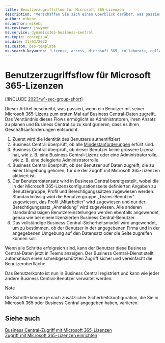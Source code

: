 ```yaml
---
title: Benutzerzugriffsflow für Microsoft 365-Lizenzen
description: 'Verschaffen Sie sich einen Überblick darüber, was passiert, wenn ein Benutzer mit seiner Microsoft 365-Lizenz zum ersten Mal auf Business Central-Daten zugreift.'
author: mikebc
ms.author: mikebc
ms.reviewer: jswymer
ms.service: dynamics365-business-central
ms.topic: conceptual
ms.date: 11/03/2022
ms.custom: bap-template
ms.search.keywords: 'License, access, Microsoft 365, collaborate, collaboration, Teams, Microsoft Teams'
---
```

# <a name="user-access-flow-for-microsoft-365-licenses" />Benutzerzugriffsflow für Microsoft 365-Lizenzen

[!INCLUDE [2023rw1-sec-group-short](includes/2023rw1-sec-group-short.md)]

Dieser Artikel beschreibt, was passiert, wenn ein Benutzer mit seiner Microsoft 365-Lizenz zum ersten Mal auf Business Central-Daten zugreift. Das Verständnis dieses Flows ermöglicht es Administratoren, ihren Ansatz zu planen und Business Central so zu konfigurieren, dass es ihren Geschäftsanforderungen entspricht.

1. Zuerst wird die Identität des Benutzers authentifiziert 
2. Business Central überprüft, ob alle [Mindestanforderungen](admin-access-with-m365-license.md#minimum-requirements) erfüllt sind.
3. Business Central überprüft, ob dieser Benutzer keine grössere Lizenz hat, wie z. B. eine Business Central-Lizenz oder eine Administratorrolle, wie z. B. eine delegierte Administratorrolle. 
4. Business Central überprüft, ob der Benutzer auf Daten zugreift, die zu einer Umgebung gehören, für die der Zugriff mit Microsoft 365-Lizenzen aktiviert ist. 
5. Der Benutzerdatensatz wird in Business Central bereitgestellt, wobei die in der Microsoft 365-Lizenzkonfigurationsseite definierten Angaben zu Benutzergruppe, Profil und Berechtigungssätzen zugewiesen werden. Standardmässig wird die Benutzergruppe „Teams-Benutzer“ zugewiesen, das Profil „Mitarbeiter“ wird zugewiesen und nur der Berechtigungssatz „Anmeldung“ wird zugewiesen. Alle anderen standardmässigen Benutzereinstellungen werden ebenfalls angewendet, genau wie bei einem lizenzierten Business Central-Benutzer. 
6. Das vollständige Business Central-Sicherheitsmodell wird angewendet, um zu bestimmen, ob der Benutzer in der angegebenen Firma und in der angegebenen Umgebung auf den Datensatz oder die Seite zugreifen können soll. 

Wenn alle Schritte erfolgreich sind, kann der Benutzer diese Business Central-Daten jetzt in Teams anzeigen. Der Business Central-Dienst stellt automatisch einen schreibgeschützten Zugriff sicher und vereinfacht die Benutzeroberfläche. 

Das Benutzerkonto ist nun in Business Central registriert und kann wie jeder andere Business Central-Benutzer verwaltet werden.

> [!NOTE]
> Die Schritte können je nach zusätzlicher Sicherheitskonfiguration, die Sie in Microsoft 365 oder Business Central angegeben haben, variieren.

## <a name="see-also" />Siehe auch

[Business Central-Zugriff mit Microsoft 365-Lizenzen](admin-access-with-m365-license.md#minimum-requirements)  
[Zugriff mit Microsoft 365-Lizenzen einrichten](admin-access-with-m365-license-setup.md)  
